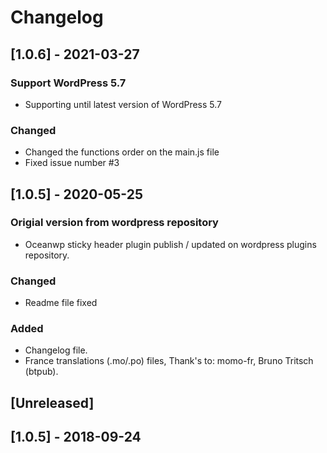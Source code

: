 # Changelog

## [1.0.6] - 2021-03-27

### Support WordPress 5.7
- Supporting until latest version of WordPress 5.7

### Changed
- Changed the functions order on the main.js file
- Fixed issue number #3

## [1.0.5] - 2020-05-25

### Origial version from wordpress repository
- Oceanwp sticky header plugin publish / updated on wordpress plugins repository.

### Changed
- Readme file fixed

### Added

- Changelog file.
- France translations (.mo/.po) files, Thank's to: momo-fr, Bruno Tritsch (btpub).

## [Unreleased]

## [1.0.5] - 2018-09-24
